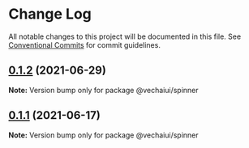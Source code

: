 # Change Log

All notable changes to this project will be documented in this file.
See [Conventional Commits](https://conventionalcommits.org) for commit guidelines.

## [0.1.2](https://github.com/vechai/vechaiui/compare/@vechaiui/spinner@0.1.1...@vechaiui/spinner@0.1.2) (2021-06-29)

**Note:** Version bump only for package @vechaiui/spinner





## [0.1.1](https://github.com/vechai/vechaiui/compare/@vechaiui/spinner@0.1.0...@vechaiui/spinner@0.1.1) (2021-06-17)

**Note:** Version bump only for package @vechaiui/spinner

